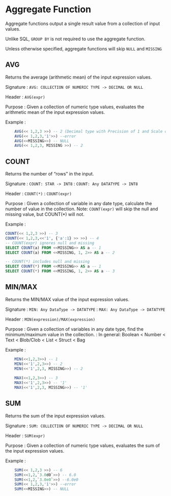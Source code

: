 # Aggregate Function
Aggregate functions output a single result value from a collection of input values.

Unlike SQL, `GROUP BY` is not required to use the aggregate function. 

Unless otherwise specified, aggregate functions will skip `NULL` and `MISSING`

## AVG

Returns the average (arithmetic mean) of the input expression values.

Signature
: `AVG: COLLECTION OF NUMERIC TYPE -> DECIMAL OR NULL`

Header
: `AVG(expr)`

Purpose
: Given a collection of numeric type values, evaluates the arithmetic mean of the input expression values. 

Example
: 

```SQL
    AVG(<< 1,2,3 >>) -- 2 (Decimal type with Precision of 1 and Scale of 0)
    AVG(<< 1,2,3,'1'>>) --error
    AVG(<<MISSING>>) -- NULL
    AVG(<< 1,2,3, MISSING >>) -- 2
```

## COUNT

Returns the number of “rows” in the input.

Signature
: `COUNT: STAR -> INT8`
: `COUNT: Any DATATYPE -> INT8`

Header
: `COUNT(*)`
: `COUNT(expr)`

Purpose
: Given a collection of variable in any date type, calculate the number of value in the collection.
Note: `COUNT(expr)` will skip the null and missing value, but COUNT(*) will not. 

Example
: 

```sql
COUNT(<< 1,2,3 >>) -- 3
COUNT(<< 1,2,3,<<'1', {'a':1} >> >>) -- 4
-- COUNT(expr) ignores null and missing
SELECT COUNT(a) FROM <<MISSING>> AS a -- 1 
SELECT COUNT(a) FROM <<MISSING, 1, 2>> AS a -- 2 

-- COUNT(*) includes null and missing
SELECT COUNT(*) FROM <<MISSING>> AS a -- 1 
SELECT COUNT(*) FROM <<MISSING, 1, 2>> AS a -- 3 
```

## MIN/MAX

Returns the MIN/MAX value of the input expression values.

Signature
: `MIN: Any DataType -> DATATYPE`
: `MAX: Any DataType -> DATATYPE`

Header
: `MIN(expression)/MAX(expression)`

Purpose
: Given a collection of variables in any date type, find the minimum/maximum value in the collection.
: In general: Boolean < Number < Text < Blob/Clob < List < Struct < Bag

Example
: 

```SQL
    MIN(<<1,2,3>>) -- 1
    MIN(<<'1',2,3>>) -- 2
    MIN(<<'1',2,3, MISSING>>) -- 2
        
    MAX(<<1,2,3>>) -- 3
    MAX(<<'1',2,3>>) -- '1'
    MAX(<<'1',2,3, MISSING>>) -- '1'
```

## SUM

Returns the sum of the input expression values.

Signature
: `SUM: COLLECTION OF NUMERIC TYPE -> DECIMAL OR NULL`

Header
: `SUM(expr)`

Purpose
: Given a collection of numeric type values, evaluates the sum of the input expression values.

Example
: 

```SQL
    SUM(<< 1,2,3 >>) -- 6
    SUM(<<1,2,`3.0d0`>>) -- 6.0
    SUM(<<1,2,`3.0e0`>>) --6.0e0
    SUM(<< 1,2,3,'1'>>) --error
    SUM(<<MISSING>>) -- NULL
```
